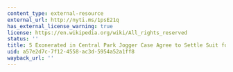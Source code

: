 ```yaml
---
content_type: external-resource
external_url: http://nyti.ms/1psE21q
has_external_license_warning: true
license: https://en.wikipedia.org/wiki/All_rights_reserved
status: ''
title: 5 Exonerated in Central Park Jogger Case Agree to Settle Suit for $40 Million
uid: a57e2d7c-7f12-4558-ac3d-5954a52a1ff8
wayback_url: ''
---
```

